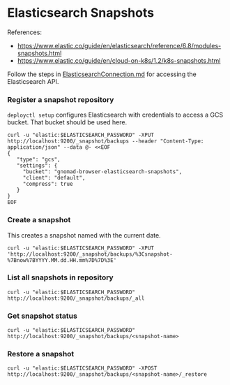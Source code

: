 # Elasticsearch Snapshots

References:

- https://www.elastic.co/guide/en/elasticsearch/reference/6.8/modules-snapshots.html
- https://www.elastic.co/guide/en/cloud-on-k8s/1.2/k8s-snapshots.html

Follow the steps in [ElasticsearchConnection.md](./ElasticsearchConnection.md) for accessing the Elasticsearch API.

### Register a snapshot repository

`deployctl setup` configures Elasticsearch with credentials to access a GCS bucket. That bucket should be used here.

```
curl -u "elastic:$ELASTICSEARCH_PASSWORD" -XPUT http://localhost:9200/_snapshot/backups --header "Content-Type: application/json" --data @- <<EOF
{
   "type": "gcs",
   "settings": {
     "bucket": "gnomad-browser-elasticsearch-snapshots",
     "client": "default",
     "compress": true
   }
}
EOF
```

### Create a snapshot

This creates a snapshot named with the current date.

```
curl -u "elastic:$ELASTICSEARCH_PASSWORD" -XPUT 'http://localhost:9200/_snapshot/backups/%3Csnapshot-%7Bnow%7BYYYY.MM.dd.HH.mm%7D%7D%3E'
```

### List all snapshots in repository

```
curl -u "elastic:$ELASTICSEARCH_PASSWORD" http://localhost:9200/_snapshot/backups/_all
```

### Get snapshot status

```
curl -u "elastic:$ELASTICSEARCH_PASSWORD" http://localhost:9200/_snapshot/backups/<snapshot-name>
```

### Restore a snapshot

```
curl -u "elastic:$ELASTICSEARCH_PASSWORD" -XPOST http://localhost:9200/_snapshot/backups/<snapshot-name>/_restore
```
